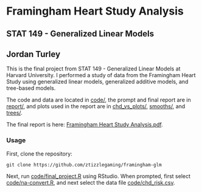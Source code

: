 # Framingham Heart Study Analysis
## STAT 149 - Generalized Linear Models
## Jordan Turley

This is the final project from STAT 149 - Generalized Linear Models at Harvard University. I performed a study of data from the Framingham Heart Study using generalized linear models, generalized additive models, and tree-based models.

The code and data are located in [code/](https://github.com/ztizzlegaming/framingham-glm/tree/master/code), the prompt and final report are in [report/](https://github.com/ztizzlegaming/framingham-glm/tree/master/report), and plots used in the report are in [chd_vs_plots/](https://github.com/ztizzlegaming/framingham-glm/tree/master/chd_vs_plots), [smooths/](https://github.com/ztizzlegaming/framingham-glm/tree/master/smooths), and [trees/](https://github.com/ztizzlegaming/framingham-glm/tree/master/trees).

The final report is here: [Framingham Heart Study Analysis.pdf](https://github.com/ztizzlegaming/framingham-glm/blob/master/report/Framingham%20Heart%20Study%20Analysis.pdf).

### Usage

First, clone the repository:

    git clone https://github.com/ztizzlegaming/framingham-glm

Next, run [code/final_project.R](https://github.com/ztizzlegaming/framingham-glm/blob/master/code/final_project.R) using RStudio. When prompted, first select [code/na-convert.R](https://github.com/ztizzlegaming/framingham-glm/blob/master/code/na-convert.R), and next select the data file [code/chd_risk.csv](https://github.com/ztizzlegaming/framingham-glm/blob/master/code/chd_risk.csv).
